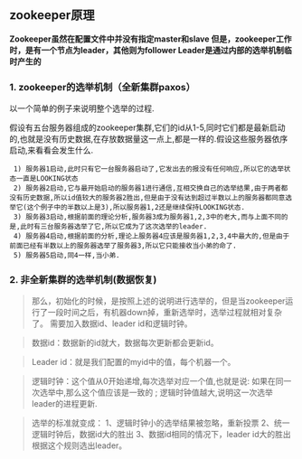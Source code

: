 ## zookeeper原理

**Zookeeper虽然在配置文件中并没有指定master和slave 但是，zookeeper工作时，是有一个节点为leader，其他则为follower Leader是通过内部的选举机制临时产生的**

### 1. zookeeper的选举机制（全新集群paxos）

以一个简单的例子来说明整个选举的过程.

假设有五台服务器组成的zookeeper集群,它们的id从1-5,同时它们都是最新启动的,也就是没有历史数据,在存放数据量这一点上,都是一样的.假设这些服务器依序启动,来看看会发生什么.

```
 1) 服务器1启动,此时只有它一台服务器启动了,它发出去的报没有任何响应,所以它的选举状态一直是LOOKING状态
 2) 服务器2启动,它与最开始启动的服务器1进行通信,互相交换自己的选举结果,由于两者都没有历史数据,所以id值较大的服务器2胜出,但是由于没有达到超过半数以上的服务器都同意选举它(这个例子中的半数以上是3),所以服务器1,2还是继续保持LOOKING状态.
 3) 服务器3启动,根据前面的理论分析,服务器3成为服务器1,2,3中的老大,而与上面不同的是,此时有三台服务器选举了它,所以它成为了这次选举的leader.
 4) 服务器4启动,根据前面的分析,理论上服务器4应该是服务器1,2,3,4中最大的,但是由于前面已经有半数以上的服务器选举了服务器3,所以它只能接收当小弟的命了.
 5) 服务器5启动,同4一样,当小弟.
```

### 2. 非全新集群的选举机制(数据恢复)

> 那么，初始化的时候，是按照上述的说明进行选举的，但是当zookeeper运行了一段时间之后，有机器down掉，重新选举时，选举过程就相对复杂了。 需要加入数据id、leader id和逻辑时钟。

> 数据id：数据新的id就大，数据每次更新都会更新id。

> Leader id：就是我们配置的myid中的值，每个机器一个。

> 逻辑时钟：这个值从0开始递增,每次选举对应一个值,也就是说: 如果在同一次选举中,那么这个值应该是一致的 ; 逻辑时钟值越大,说明这一次选举leader的进程更新.

> 选举的标准就变成： 1、逻辑时钟小的选举结果被忽略，重新投票 2、统一逻辑时钟后，数据id大的胜出 3、数据id相同的情况下，leader id大的胜出 根据这个规则选出leader。